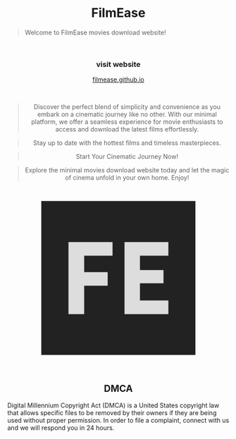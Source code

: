<h1 align="center">FilmEase</h1>

> Welcome to FilmEase movies download website!

<br>

<h3 align="center">visit website</h3>

<div align="center">
 
[filmease.github.io](https://filmease.github.io)

<br>

> Discover the perfect blend of simplicity and convenience as you embark on a cinematic journey like no other. With our minimal platform, we offer a seamless experience for movie enthusiasts to access and download the latest films effortlessly.

> Stay up to date with the hottest films and timeless masterpieces.

> Start Your Cinematic Journey Now!

>Explore the minimal movies download website today and let the magic of cinema unfold in your own home. Enjoy!

 </div>

<br>

<p align="center">
  <img src="https://github.com/filmease/filmease.github.io/blob/main/assets/favicon.png" width="350">
</p>

<br>

<h2 align="center">DMCA</h2>

Digital Millennium Copyright Act (DMCA) is a United States copyright law that allows specific files to be removed by their owners if they are being used without proper permission. In order to file a complaint, connect with us and we will respond you in 24 hours.
